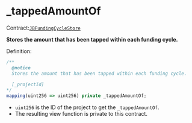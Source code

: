 # \_tappedAmountOf

Contract:[`JBFundingCycleStore`](../)​

**Stores the amount that has been tapped within each funding cycle.**

Definition:

```javascript
/** 
  @notice
  Stores the amount that has been tapped within each funding cycle.
  
  [_projectId]
*/
mapping(uint256 => uint256) private _tappedAmountOf;
```

* `uint256` is the ID of the project to get the `_tappedAmountOf`.
* The resulting view function is private to this contract.



